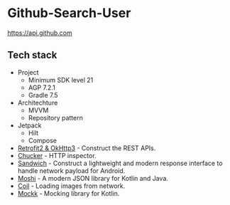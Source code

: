 # Github-Search-User
https://api.github.com

## Tech stack
- Project
  * Minimum SDK level 21
  * AGP 7.2.1
  * Gradle 7.5
- Architechture
  * MVVM
  * Repository pattern
- Jetpack
  * Hilt
  * Compose
- [Retrofit2 & OkHttp3](https://github.com/square/retrofit) - Construct the REST APIs.
- [Chucker](https://github.com/ChuckerTeam/chucker) - HTTP inspector.
- [Sandwich](https://github.com/skydoves/Sandwich) - Construct a lightweight and modern response interface to handle network payload for Android.
- [Moshi](https://github.com/square/moshi/) - A modern JSON library for Kotlin and Java.
- [Coil](https://github.com/coil-kt/coil) - Loading images from network.
- [Mockk](https://github.com/mockk/mockk) - Mocking library for Kotlin.

